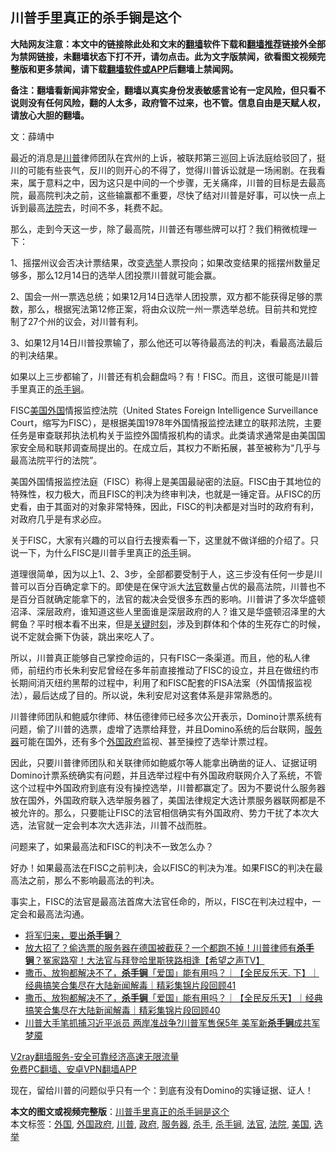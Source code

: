  <h2>川普手里真正的杀手锏是这个</h2> <p class="notice"><b>大陆网友注意：本文中的链接除此处和文末的<a href="https://github.com/bannedbook/fanqiang" >翻墙</a>软件下载和<a href="https://github.com/killgcd/justmysocks/blob/master/README.md">翻墙推荐</a>链接外全部为禁网链接，未翻墙状态下打不开，请勿点击。此为文字版禁闻，欲看图文视频完整版和更多禁闻，请下载<a href="https://github.com/bannedbook/fanqiang">翻墙软件或APP</a>后翻墙上禁闻网。</p><p>备注：翻墙看新闻非常安全，翻墙以真实身份发表敏感言论有一定风险，但只看不说则没有任何风险，翻的人太多，政府管不过来，也不管。信息自由是天赋人权，请放心大胆的翻墙。</b></p>  <div class="entry"> <p></p> <p>文：薛靖中</p> <p>最近的消息是<a href="https://www.bannedbook.org/bnews/tag/%e5%b7%9d%e6%99%ae/" class="st_tag internal_tag" rel="tag" title="标签 川普 下的日志">川普</a>律师团队在宾州的上诉，被联邦第三巡回上诉法庭给驳回了，挺川的可能有些丧气，反川的则开心的不得了，觉得川普诉讼就是一场闹剧。在我看来，属于意料之中，因为这只是中间的一个步骤，无关痛痒，川普的目标是去最高院，最高院判决之前，这些输赢都不重要，尽快了结对川普是好事，可以快一点上诉到最高<a href="https://www.bannedbook.org/bnews/tag/%e6%b3%95%e9%99%a2/" class="st_tag internal_tag" rel="tag" title="标签 法院 下的日志">法院</a>去，时间不多，耗费不起。</p> <p>那么，走到今天这一步，除了最高院，川普还有哪些牌可以打？我们稍微梳理一下：</p>  <p>1、摇摆州议会否决计票结果，改变<a href="https://www.bannedbook.org/bnews/tag/%e9%80%89%e4%b8%be/" class="st_tag internal_tag" rel="tag" title="标签 选举 下的日志">选举</a>人票投向；如果改变结果的摇摆州数量足够多，那么12月14日的选举人团投票川普就可能会赢。</p> <p>2、国会一州一票选总统；如果12月14日选举人团投票，双方都不能获得足够的票数，那么，根据宪法第12修正案，将由众议院一州一票选举总统。目前共和党控制了27个州的议会，对川普有利。</p> <p>3、如果12月14日川普投票输了，那么他还可以等待最高法的判决，看最高法最后的判决结果。</p> <p>如果以上三步都输了，川普还有机会翻盘吗？有！FISC。而且，这很可能是川普手里真正的<a href="https://www.bannedbook.org/bnews/tag/%E6%9D%80%E6%89%8B%E9%94%8F/" class="st_tag internal_tag" rel="tag" title="标签 杀手锏 下的日志">杀手锏</a>。</p>  <p>FISC<a href="https://www.bannedbook.org/bnews/tag/%e7%be%8e%e5%9b%bd/" class="st_tag internal_tag" rel="tag" title="标签 美国 下的日志">美国</a><a href="https://www.bannedbook.org/bnews/tag/%e5%a4%96%e5%9b%bd/" class="st_tag internal_tag" rel="tag" title="标签 外国 下的日志">外国</a>情报监控法院（United States Foreign Intelligence Surveillance Court，缩写为FISC），是根据美国1978年外国情报监控法建立的联邦法院，主要任务是审查联邦执法机构关于监控外国情报机构的请求。此类请求通常是由美国国家安全局和联邦调查局提出的。在成立后，其权力不断拓展，甚至被称为“几乎与最高法院平行的法院”。</p> <p>美国外国情报监控法庭（FISC）称得上是美国最祕密的法庭。FISC由于其地位的特殊性，权力极大，而且FISC的判决为终审判决，也就是一锤定音。从FISC的历史看，由于其面对的对象非常特殊，因此，FISC的判决都是对当时的政府有利，对政府几乎是有求必应。</p> <p>关于FISC，大家有兴趣的可以自行去搜索看一下，这里就不做详细的介绍了。只说一下，为什么FISC是川普手里真正的<a href="https://www.bannedbook.org/bnews/tag/%E6%9D%80%E6%89%8B/" class="st_tag internal_tag" rel="tag" title="标签 杀手 下的日志">杀手</a>锏。</p> <p>道理很简单，因为以上1、2、3步，全部都要受制于人，这三步没有任何一步是川普可以百分百确定拿下的。即使是在保守派大<a href="https://www.bannedbook.org/bnews/tag/%E6%B3%95%E5%AE%98/" class="st_tag internal_tag" rel="tag" title="标签 法官 下的日志">法官</a>数量占优的最高法院，川普也不是百分百就确定能拿下的，法官的裁决会受很多东西的影响。川普讲了多次华盛顿沼泽、深层政府，谁知道这些人里面谁是深层政府的人？谁又是华盛顿沼泽里的大鳄鱼？平时根本看不出来，但是<span class='wp_keywordlink'><a href="https://www.bannedbook.org/forum2/topic151.html" title="关键时刻：李鹏日记" target="_blank">关键时刻</a></span>，涉及到群体和个体的生死存亡的时候，说不定就会撕下伪装，跳出来吃人了。</p>  <p>所以，川普真正能够自己掌控命运的，只有FISC一条渠道。而且，他的私人律师，前纽约市长朱利安尼曾经在多年前直接推动了FISC的设立，并且在做纽约市长期间消灭纽约黑帮的过程中，利用了和FISC配套的FISA法案（外国情报监视法），最后达成了目的。所以说，朱利安尼对这套体系是非常熟悉的。</p> <p>川普律师团队和鲍威尔律师、林伍德律师已经多次公开表示，Domino计票系统有问题，偷了川普的选票，虚增了选票给拜登，并且Domino系统的后台联网，<a href="https://www.bannedbook.org/bnews/tag/%E6%9C%8D%E5%8A%A1%E5%99%A8/" class="st_tag internal_tag" rel="tag" title="标签 服务器 下的日志">服务器</a>可能在国外，还有多个<a href="https://www.bannedbook.org/bnews/tag/%E5%A4%96%E5%9B%BD%E6%94%BF%E5%BA%9C/" class="st_tag internal_tag" rel="tag" title="标签 外国政府 下的日志">外国政府</a>监视、甚至操控了选举计票过程。</p> <p>因此，只要川普律师团队和关联律师如鲍威尔等人能拿出确凿的证人、证据证明Domino计票系统确实有问题，并且选举过程中有外国政府联网介入了系统，不管这个过程中外国政府到底有没有操控选举，川普都赢定了。因为不要说什么服务器放在国外，外国政府联入选举服务器了，美国法律规定大选计票服务器联网都是不被允许的。那么，只要能让FISC的法官相信确实有外国政府、势力干扰了本次大选，法官就一定会判本次大选非法，川普不战而胜。</p> <p>问题来了，如果最高法和FISC的判决不一致怎么办？</p>  <p>好办！如果最高法在FISC之前判决，会以FISC的判决为准。如果FISC的判决在最高法之前，那么不影响最高法的判决。</p> <p>事实上，FISC的法官是最高法首席大法官任命的，所以，FISC在判决过程中，一定会和最高法沟通。</p> <ul class='op-related-articles' title='相关阅读'> <li><a href='https://www.bannedbook.org/bnews/comments/20201126/1437344.html' target='_blank'>将军归来，要出<b>杀手锏</b>？</a></li> <li><a href='https://www.bannedbook.org/bnews/bannedvideo/20201115/1431405.html' target='_blank'>放大招了？偷选票的服务器在德国被截获？一个都跑不掉！川普律师有<b>杀手锏</b>？冤家路窄！大法官与拜登哈里斯狭路相逢【希望之声TV】</a></li> <li><a href='https://www.bannedbook.org/bnews/bannedvideo/20201112/1429757.html' target='_blank'>撒币、放狗都解决不了，<b>杀手锏</b>「爱国」能有用吗？｜【全民反乐天. 下】｜经典搞笑合集尽在大陆新闻解毒｜精彩集锦片段回顾41</a></li> <li><a href='https://www.bannedbook.org/bnews/bannedvideo/20201107/1427195.html' target='_blank'>撒币、放狗都解决不了，<b>杀手锏</b>「爱国」能有用吗？｜【全民反乐天】｜经典搞笑合集尽在大陆新闻解毒｜精彩集锦片段回顾40</a></li> <li><a href='https://www.bannedbook.org/bnews/topimagenews/20201030/1422482.html' target='_blank'>川普大手笔抓捕习近平派员 两岸准战争?川普军售保5年 美军新<b>杀手锏</b>成共军梦魇</a></li> </ul> <p class="texttj"> <a href="https://www.bannedbook.org/forum23/topic22702.html" target="_blank">V2ray翻墙服务-安全可靠经济高速无限流量</a><br/> <a href="https://github.com/bannedbook/fanqiang/wiki/%E7%A6%81%E9%97%BB%E7%BD%91%E5%AE%89%E5%8D%93%E7%BF%BB%E5%A2%99%E6%96%B0%E9%97%BBAPP" target="_blank">免费PC翻墙、安卓VPN翻墙APP</a></p><p>现在，留给川普的问题似乎只有一个：到底有没有Domino的实锤证据、证人！</p><a name='sharetosocial'></a>       <div><b>本文的图文或视频完整版</b>：<a href='https://www.bannedbook.org/bnews/cbnews/20201129/1438745.html'>川普手里真正的杀手锏是这个</a></div>  </div><!--END ENTRY--> <div class="postfooter"> <div>本文标签：<a href="https://www.bannedbook.org/bnews/tag/%e5%a4%96%e5%9b%bd/" rel="tag">外国</a>, <a href="https://www.bannedbook.org/bnews/tag/%E5%A4%96%E5%9B%BD%E6%94%BF%E5%BA%9C/" rel="tag">外国政府</a>, <a href="https://www.bannedbook.org/bnews/tag/%e5%b7%9d%e6%99%ae/" rel="tag">川普</a>, <a href="https://www.bannedbook.org/bnews/tag/%e6%94%bf%e5%ba%9c/" rel="tag">政府</a>, <a href="https://www.bannedbook.org/bnews/tag/%E6%9C%8D%E5%8A%A1%E5%99%A8/" rel="tag">服务器</a>, <a href="https://www.bannedbook.org/bnews/tag/%E6%9D%80%E6%89%8B/" rel="tag">杀手</a>, <a href="https://www.bannedbook.org/bnews/tag/%E6%9D%80%E6%89%8B%E9%94%8F/" rel="tag">杀手锏</a>, <a href="https://www.bannedbook.org/bnews/tag/%E6%B3%95%E5%AE%98/" rel="tag">法官</a>, <a href="https://www.bannedbook.org/bnews/tag/%e6%b3%95%e9%99%a2/" rel="tag">法院</a>, <a href="https://www.bannedbook.org/bnews/tag/%e7%be%8e%e5%9b%bd/" rel="tag">美国</a>, <a href="https://www.bannedbook.org/bnews/tag/%e9%80%89%e4%b8%be/" rel="tag">选举</a></div>  </div><!--END POSTFOOTER--> 